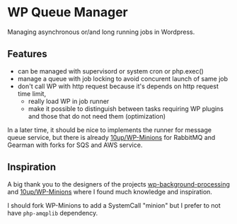 # WP Queue Manager 

Managing asynchronous or/and long running jobs in Wordpress.

## Features

* can be managed with supervisord or system cron or php.exec()
* manage a queue with job locking to avoid concurent launch of same job
* don't call WP with http request because it's depends on http request time limit,
  * really load WP in job runner
  * make it possible to distinguish between tasks requiring WP plugins and those that do not need them (optimization)

In a later time, it should be nice to implements the runner for message queue service, but there is already [10up/WP-Minions](https://github.com/10up/WP-Minions) for RabbitMQ and Gearman with forks for SQS and AWS service. 

## Inspiration

A big thank you to the designers of the projects [wp-background-processing](https://github.com/deliciousbrains/wp-background-processing) and [10up/WP-Minions](https://github.com/10up/WP-Minions) where I found much knowledge and inspiration.

I should fork WP-Minions to add a SystemCall "minion" but I prefer to not have `php-amqplib` dependency.
